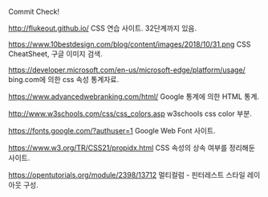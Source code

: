 Commit Check!

http://flukeout.github.io/
CSS 연습 사이트. 32단계까지 있음.

https://www.10bestdesign.com/blog/content/images/2018/10/31.png
CSS CheatSheet, 구글 이미지 검색.

https://developer.microsoft.com/en-us/microsoft-edge/platform/usage/
bing.com에 의한 css 속성 통계자료.

https://www.advancedwebranking.com/html/
Google 통계에 의한 HTML 통계.

http://www.w3schools.com/css/css_colors.asp
w3schools css color 부분.

https://fonts.google.com/?authuser=1
Google Web Font 사이트.

https://www.w3.org/TR/CSS21/propidx.html
CSS 속성의 상속 여부를 정리해둔 사이트.

https://opentutorials.org/module/2398/13712
멀티컬럼 - 핀터레스트 스타일 레이아웃 구성.
